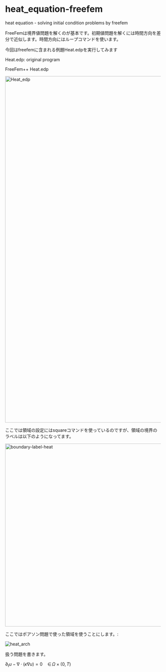 # heat_equation-freefem
heat equation - solving initial condition problems by freefem

FreeFemは境界値問題を解くのが基本です。初期値問題を解くには時間方向を差分で近似します。時間方向にはループコマンドを使います。

今回はfreefemに含まれる例題Heat.edpを実行してみます

Heat.edp: original program

FreeFem++ Heat.edp

<img width="1121" alt="Heat_edp" src="https://user-images.githubusercontent.com/1296728/223721328-774c7507-ecfe-4e92-af33-ec07e2991bdd.png">

ここでは領域の設定にはsquareコマンドを使っているのですが、領域の境界のラベルは以下のようになってます。

<img width="592" alt="boundary-label-heat" src="https://user-images.githubusercontent.com/1296728/223726838-1246afd8-79f7-4f5e-9b6c-85e77c261b14.png">

ここではポアソン問題で使った領域を使うことにします。: 

![heat_arch](https://user-images.githubusercontent.com/1296728/223750511-4a4a1e41-5ce8-4e51-8c23-935aea77cdf6.jpg)

扱う問題を書きます。

$\partial_t u -\nabla\cdot(\kappa\nabla u)=0 \quad {\in}\,\Omega\times(0,T)$
